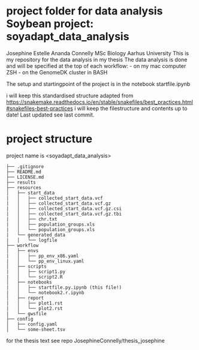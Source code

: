 # project folder for data analysis Soybean project: soyadapt_data_analysis

Josephine Estelle Ananda Connelly MSc Biology Aarhus University
This is my repository for the data analysis in my thesis
The data analysis is done and will be specified at the top of each workflow: 
    - on my mac computer ZSH
    - on the GenomeDK cluster in BASH

The setup and startingpoint of the project is in the notebook startfile.ipynb

i will keep this standardised structure adapted from https://snakemake.readthedocs.io/en/stable/snakefiles/best_practices.html#snakefiles-best-practices
i will keep the filestructure and contents up to date!
Last updated see last commit. 

# project structure

project name is <soyadapt_data_analysis>

    ├── .gitignore
    ├── README.md
    ├── LICENSE.md
    ├── results
    ├── resources
    │   ├── start_data
    |   │   ├── collected_start_data.vcf
    |   │   ├── collected_start_data.vcf.gz
    |   │   ├── collected_start_data.vcf.gz.csi
    |   │   ├── collected_start_data.vcf.gz.tbi
    |   │   ├── chr.txt
    |   │   ├── population_groups.xls
    |   │   └── population_groups.xls
    |   └── generated_data
    |   │   └── logfile
    ├── workflow
    │   ├── envs
    |   │   ├── pp_env_x86.yaml
    |   │   └── pp_env_linux.yaml
    │   ├── scripts
    |   │   ├── script1.py
    |   │   └── script2.R
    │   ├── notebooks
    |   │   ├── startfile.py.ipynb (this file!)
    |   │   └── notebook2.r.ipynb
    │   ├── report
    |   │   ├── plot1.rst
    |   │   └── plot2.rst
    |   └── gwsfile
    ├── config
    │   ├── config.yaml
    │   └── some-sheet.tsv


for the thesis text see repo JosephineConnelly/thesis_josephine
